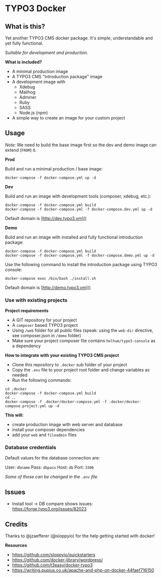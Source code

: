 # TYPO3 Docker

## What is this?

Yet another TYPO3 CMS docker package. It's simple, understandable and yet fully functional.

_Suitable for development and production._


**What is included?**

* A minimal production image
* A TYPO3 CMS "Introduction package" image
* A development image with
    * Xdebug
    * Mailhog
    * Adminer
    * Ruby
    * SASS
    * Node.js (npm)
* A simple way to create an image for your custom project

## Usage

_Note:_ We need to build the base image first so the dev and demo image can extend (`FROM`) it. 


**Prod**

Build and run a minimal production / base image:

```
docker-compose -f docker-compose.yml up -d
```

**Dev**

Build and run an image with development tools (composer, xdebug, etc.):

```
docker-compose -f docker-compose.yml build
docker-compose -f docker-compose.yml -f docker-compose.dev.yml up -d
```

Default domain is [http://dev.typo3.vm]()

**Demo**

Build and run an image with installed and fully functional introduction package:

```
docker-compose -f docker-compose.yml build
docker-compose -f docker-compose.yml -f docker-compose.demo.yml up -d
```

Use the following command to install the introduction package using TYPO3 console:

```
docker-compose exec /bin/bash ./install.sh
```

Default domain is [http://demo.typo3.vm]()


### Use with existing projects

**Project requirements**

* A GIT repository for your project
* A `composer` based TYPO3 project
* Using `/web` folder for all public files (speak: using the `web-dir` directive, see composer.json in `/demo` folder)
* Make sure your project composer file contains `helhum/typo3-console` as a dependency

**How to integrate with your existing TYPO3 CMS project**

* Clone this repository to `.docker` sub folder of your project
* Copy the `.env` file to your project root folder and change variables as needed
* Run the following commands:

```
cd .docker
docker-compose -f docker-compose.yml build
cd ..
docker-compose -f .docker/docker-compose.yml -f .docker/docker-compose.project.yml up -d
```

**This will:**

* create production image with web server and database
* install your composer dependencies
* add your `web` and `fileadmin` files


### Database credentials

Default values for the database connection are:

User: `dbname`
Pass: `dbpass`
Host: `db`
Port: `3306`

_Some of those can be changed in the `.env` file._


## Issues

* Install tool -> DB compare shows issues: https://forge.typo3.org/issues/82023
 

## Credits

Thanks to @jzaefferer (@sloppyio) for the help getting started with docker!

**Resources**

* https://github.com/sloppyio/quickstarters
* https://github.com/docker-library/wordpress/
* https://github.com/t3easy/docker-typo3
* https://writing.pupius.co.uk/apache-and-php-on-docker-44faef716150
